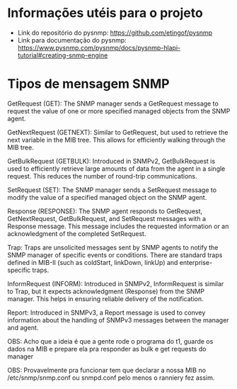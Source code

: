 # Informações utéis para o projeto
- Link do repositório do pysnmp: https://github.com/etingof/pysnmp
- Link para documentação do pysnmp: https://www.pysnmp.com/pysnmp/docs/pysnmp-hlapi-tutorial#creating-snmp-engine

# Tipos de mensagem SNMP
GetRequest (GET): The SNMP manager sends a GetRequest message to request the value of one or more specified managed objects from the SNMP agent.

GetNextRequest (GETNEXT): Similar to GetRequest, but used to retrieve the next variable in the MIB tree. This allows for efficiently walking through the MIB tree.

GetBulkRequest (GETBULK): Introduced in SNMPv2, GetBulkRequest is used to efficiently retrieve large amounts of data from the agent in a single request. This reduces the number of round-trip communications.

SetRequest (SET): The SNMP manager sends a SetRequest message to modify the value of a specified managed object on the SNMP agent.

Response (RESPONSE): The SNMP agent responds to GetRequest, GetNextRequest, GetBulkRequest, and SetRequest messages with a Response message. This message includes the requested information or an acknowledgment of the completed SetRequest.

Trap: Traps are unsolicited messages sent by SNMP agents to notify the SNMP manager of specific events or conditions. There are standard traps defined in MIB-II (such as coldStart, linkDown, linkUp) and enterprise-specific traps.

InformRequest (INFORM): Introduced in SNMPv2, InformRequest is similar to Trap, but it expects acknowledgment (Response) from the SNMP manager. This helps in ensuring reliable delivery of the notification.

Report: Introduced in SNMPv3, a Report message is used to convey information about the handling of SNMPv3 messages between the manager and agent.

OBS: Acho que a ideia é que a gente rode o programa do t1, guarde os dados na MIB e prepare ela pra
responder as bulk e get requests do manager

OBS: Provavelmente pra funcionar tem que declarar a nossa MIB no /etc/snmp/snmp.conf ou snmpd.conf
pelo menos o ranniery fez assim.